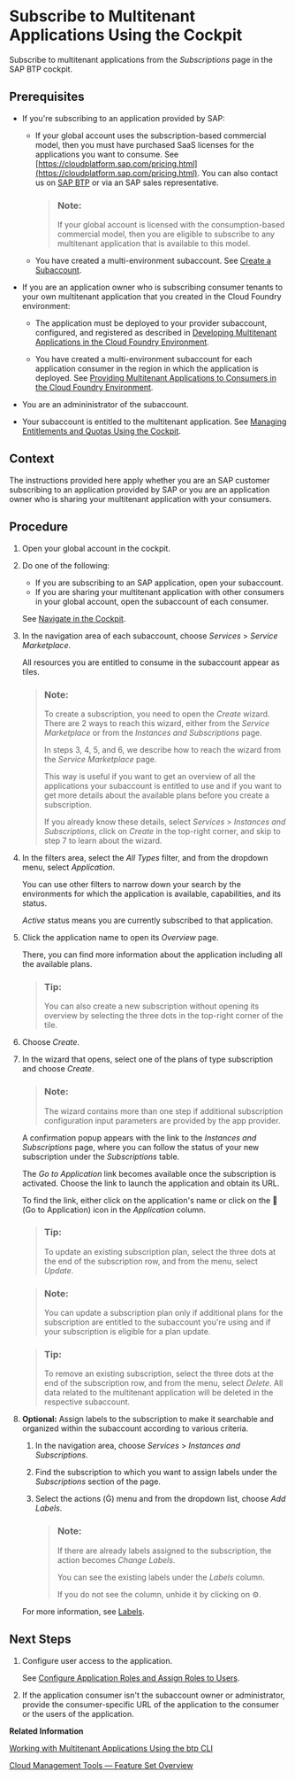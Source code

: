 <!-- loio7a3e39622be14413b2a4df7c02ca1170 -->

<link rel="stylesheet" type="text/css" href="../css/sap-icons.css"/>

# Subscribe to Multitenant Applications Using the Cockpit

Subscribe to multitenant applications from the *Subscriptions* page in the SAP BTP cockpit.



<a name="loio7a3e39622be14413b2a4df7c02ca1170__prereq_acw_hml_pkb"/>

## Prerequisites

-   If you're subscribing to an application provided by SAP:

    -   If your global account uses the subscription-based commercial model, then you must have purchased SaaS licenses for the applications you want to consume. See [https://cloudplatform.sap.com/pricing.html](https://cloudplatform.sap.com/pricing.html). You can also contact us on [SAP BTP](https://cloudplatform.sap.com/index.html) or via an SAP sales representative.

        > ### Note:  
        > If your global account is licensed with the consumption-based commercial model, then you are eligible to subscribe to any multitenant application that is available to this model.

    -   You have created a multi-environment subaccount. See [Create a Subaccount](create-a-subaccount-05280a1.md).


-   If you are an application owner who is subscribing consumer tenants to your own multitenant application that you created in the Cloud Foundry environment:

    -   The application must be deployed to your provider subaccount, configured, and registered as described in [Developing Multitenant Applications in the Cloud Foundry Environment](../30-development/developing-multitenant-applications-in-the-cloud-foundry-environment-5e8a2b7.md).

    -   You have created a multi-environment subaccount for each application consumer in the region in which the application is deployed. See [Providing Multitenant Applications to Consumers in the Cloud Foundry Environment](../30-development/providing-multitenant-applications-to-consumers-in-the-cloud-foundry-environment-7a013f1.md).


-   You are an admininistrator of the subaccount.

-   Your subaccount is entitled to the multitenant application. See [Managing Entitlements and Quotas Using the Cockpit](managing-entitlements-and-quotas-using-the-cockpit-c824874.md).




<a name="loio7a3e39622be14413b2a4df7c02ca1170__context_ecw_hml_pkb"/>

## Context

The instructions provided here apply whether you are an SAP customer subscribing to an application provided by SAP or you are an application owner who is sharing your multitenant application with your consumers.



<a name="loio7a3e39622be14413b2a4df7c02ca1170__steps_fcw_hml_pkb"/>

## Procedure

1.  Open your global account in the cockpit.

2.  Do one of the following:

    -   If you are subscribing to an SAP application, open your subaccount.
    -   If you are sharing your multitenant application with other consumers in your global account, open the subaccount of each consumer.

    See [Navigate in the Cockpit](navigate-in-the-cockpit-0874895.md).

3.  In the navigation area of each subaccount, choose *Services* \> *Service Marketplace*.

    All resources you are entitled to consume in the subaccount appear as tiles.

    > ### Note:  
    > To create a subscription, you need to open the *Create* wizard. There are 2 ways to reach this wizard, either from the *Service Marketplace* or from the *Instances and Subscriptions* page.
    > 
    > In steps 3, 4, 5, and 6, we describe how to reach the wizard from the *Service Marketplace* page.
    > 
    > This way is useful if you want to get an overview of all the applications your subaccount is entitled to use and if you want to get more details about the available plans before you create a subscription.
    > 
    > If you already know these details, select *Services* \> *Instances and Subscriptions*, click on *Create* in the top-right corner, and skip to step 7 to learn about the wizard.

4.  In the filters area, select the *All Types* filter, and from the dropdown menu, select *Application*.

    You can use other filters to narrow down your search by the environments for which the application is available, capabilities, and its status.

    *Active* status means you are currently subscribed to that application.

5.  Click the application name to open its *Overview* page.

    There, you can find more information about the application including all the available plans.

    > ### Tip:  
    > You can also create a new subscription without opening its overview by selecting the three dots in the top-right corner of the tile.

6.  Choose *Create*.

7.  In the wizard that opens, select one of the plans of type subscription and choose *Create*.

    > ### Note:  
    > The wizard contains more than one step if additional subscription configuration input parameters are provided by the app provider.

    A confirmation popup appears with the link to the *Instances and Subscriptions* page, where you can follow the status of your new subscription under the *Subscriptions* table.

    The *Go to Application* link becomes available once the subscription is activated. Choose the link to launch the application and obtain its URL.

    To find the link, either click on the application's name or click on the <span class="SAP-icons-V5"></span> \(Go to Application\) icon in the *Application* column.

    > ### Tip:  
    > To update an existing subscription plan, select the three dots at the end of the subscription row, and from the menu, select *Update*.

    > ### Note:  
    > You can update a subscription plan only if additional plans for the subscription are entitled to the subaccount you're using and if your subscription is eligible for a plan update.

    > ### Tip:  
    > To remove an existing subscription, select the three dots at the end of the subscription row, and from the menu, select *Delete*. All data related to the multitenant application will be deleted in the respective subaccount.

8.  **Optional:** Assign labels to the subscription to make it searchable and organized within the subaccount according to various criteria.

    1.  In the navigation area, choose *Services* \> *Instances and Subscriptions*.

    2.  Find the subscription to which you want to assign labels under the *Subscriptions* section of the page.

    3.  Select the actions \(<span class="SAP-icons-V5"></span>\) menu and from the dropdown list, choose *Add Labels*.

        > ### Note:  
        > If there are already labels assigned to the subscription, the action becomes *Change Labels*.
        > 
        > You can see the existing labels under the *Labels* column.
        > 
        > If you do not see the column, unhide it by clicking on :gear:.


    For more information, see [Labels](../10-concepts/account-model-8ed4a70.md#loioe8663c08ead648faa673b0d63c5b478e).




<a name="loio7a3e39622be14413b2a4df7c02ca1170__postreq_icw_hml_pkb"/>

## Next Steps

1.  Configure user access to the application.

    See [Configure Application Roles and Assign Roles to Users](configure-application-roles-and-assign-roles-to-users-56a7153.md).

2.  If the application consumer isn't the subaccount owner or administrator, provide the consumer-specific URL of the application to the consumer or the users of the application.


**Related Information**  


[Working with Multitenant Applications Using the btp CLI](working-with-multitenant-applications-using-the-btp-cli-c1b0fcc.md "Use the SAP BTP command line interface (btp CLI) to manage the multitenant applications to which a subaccount is entitled to subscribe.")

[Cloud Management Tools — Feature Set Overview](../10-concepts/cloud-management-tools-feature-set-overview-caf4e4e.md "Cloud management tools represent the group of technologies designed for managing SAP BTP.")

